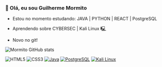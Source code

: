 ### 👋 Olá, eu sou Guilherme Mormito
- Estou no momento estudando: JAVA | PYTHON | REACT | PostgreSQL
  
- Aprendendo sobre CYBERSEC | Kali Linux 🖳

- Novo no git!

![Mormito GitHub stats](https://github-readme-stats.vercel.app/api?username=Mormito&show_icons=true&theme=apprentice)



![HTML5](https://img.shields.io/badge/HTML5-E34F26?style=for-the-badge&logo=html5&logoColor=white)
![CSS3](https://img.shields.io/badge/CSS3-1572B6?style=for-the-badge&logo=css3&logoColor=white)
[![Java](https://img.shields.io/badge/Java-ED8B00?style=for-the-badge&logo=openjdk&logoColor=white)](https://www.java.com/pt-BR/)
[![PostgreSQL](https://img.shields.io/badge/PostgreSQL-316192?style=for-the-badge&logo=postgresql&logoColor=white)](https://www.postgresql.org/)
[![Kali Linux](https://img.shields.io/badge/Kali_Linux-557C94?style=for-the-badge&logo=kali-linux&logoColor=white)](https://www.kali.org/)




